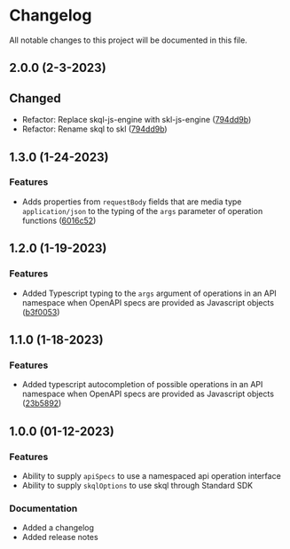 # Changelog

All notable changes to this project will be documented in this file.

## 2.0.0 (2-3-2023)

## Changed

- Refactor: Replace skql-js-engine with skl-js-engine ([794dd9b](https://github.com/comake/standard-sdk-js/commit/794dd9bbf417a629e3b3a8ae9e48579cd72b3527))
- Refactor: Rename skql to skl ([794dd9b](https://github.com/comake/standard-sdk-js/commit/794dd9bbf417a629e3b3a8ae9e48579cd72b3527))

## 1.3.0 (1-24-2023)

### Features

- Adds properties from `requestBody` fields that are media type `application/json` to the typing of the `args` parameter of operation functions ([6016c52](https://github.com/comake/standard-sdk-js/pull/16/commits/6016c527a59532548e07e7ad4b4baae385261646))

## 1.2.0 (1-19-2023)

### Features

- Added Typescript typing to the `args` argument of operations in an API namespace when OpenAPI specs are provided as Javascript objects ([b3f0053](https://github.com/comake/standard-sdk-js/pull/14/commits/b3f00539269c83936b7be8472663e357911e5438))

## 1.1.0 (1-18-2023)

### Features

- Added typescript autocompletion of possible operations in an API namespace when OpenAPI specs are provided as Javascript objects ([23b5892](https://github.com/comake/standard-sdk-js/pull/12/commits/23b5892d8f9a069a1e96702e89aaa017a372bde5))

## 1.0.0 (01-12-2023)

### Features

- Ability to supply `apiSpecs` to use a namespaced api operation interface
- Ability to supply `skqlOptions` to use skql through Standard SDK

### Documentation
 
- Added a changelog
- Added release notes
